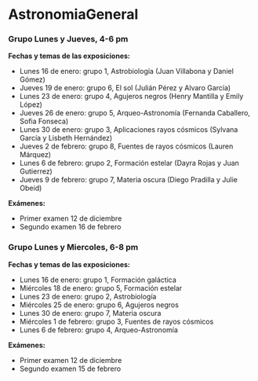# AstronomiaGeneral

### Grupo Lunes y Jueves, 4-6 pm

**Fechas y temas de las exposiciones:**

- Lunes 16 de enero: grupo 1, Astrobiología (Juan Villabona y Daniel Gómez)
- Jueves 19 de enero:  grupo 6, El sol (Julián Pérez y Alvaro García)
- Lunes 23 de enero: grupo 4, Agujeros negros (Henry Mantilla y Emily López)
- Jueves 26 de enero: grupo 5, Arqueo-Astronomía (Fernanda Caballero, Sofia Fonseca)
- Lunes 30 de enero: grupo 3, Aplicaciones rayos cósmicos (Sylvana García y Lisbeth Hernández)
- Jueves 2 de febrero: grupo 8, Fuentes de rayos cósmicos (Lauren Márquez)
- Lunes 6 de febrero: grupo 2, Formación estelar (Dayra Rojas y Juan Gutierrez)
- Jueves 9 de febrero: grupo 7, Materia oscura (Diego Pradilla y Julie Obeid)

**Exámenes:**
- Primer examen 12 de diciembre
- Segundo examen 16 de febrero

### Grupo Lunes y Miercoles, 6-8 pm

**Fechas y temas de las exposiciones:**

- Lunes 16 de enero: grupo 1, Formación galáctica
- Miércoles 18 de enero:  grupo 5, Formación estelar
- Lunes 23 de enero: grupo 2, Astrobiología
- Miércoles 25 de enero: grupo 6, Agujeros negros
- Lunes 30 de enero: grupo 7, Materia oscura
- Miércoles 1 de febrero: grupo 3, Fuentes de rayos cósmicos
- Lunes 6 de febrero: grupo 4, Arqueo-Astronomía

**Exámenes:**
- Primer examen 12 de diciembre
- Segundo examen 15 de febrero
